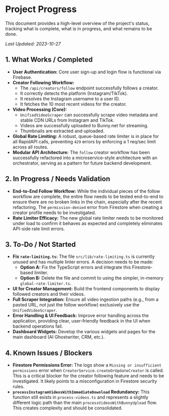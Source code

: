 # Project Progress

This document provides a high-level overview of the project's status, tracking what is complete, what is in progress, and what remains to be done.

_Last Updated: 2023-10-27_

## 1. What Works / Completed

- **User Authentication:** Core user sign-up and login flow is functional via Firebase.
- **Creator Following Workflow:**
  - The `/api/creators/follow` endpoint successfully follows a creator.
  - It correctly detects the platform (Instagram/TikTok).
  - It resolves the Instagram username to a user ID.
  - It fetches the 10 most recent videos for the creator.
- **Video Processing (Core):**
  - `UnifiedVideoScraper` can successfully scrape video metadata and stable CDN URLs from Instagram and TikTok.
  - Videos are successfully uploaded to Bunny.net for streaming.
  - Thumbnails are extracted and uploaded.
- **Global Rate Limiting:** A robust, queue-based rate limiter is in place for all RapidAPI calls, preventing `429` errors by enforcing a 1 req/sec limit across all routes.
- **Modular API Architecture:** The `follow` creator workflow has been successfully refactored into a microservice-style architecture with an orchestrator, serving as a pattern for future backend development.

## 2. In Progress / Needs Validation

- **End-to-End Follow Workflow:** While the individual pieces of the follow workflow are complete, the entire flow needs to be tested end-to-end to ensure there are no broken links in the chain, especially after the recent refactoring. The `permission-denied` error from Firestore when creating a creator profile needs to be investigated.
- **Rate Limiter Efficacy:** The new global rate limiter needs to be monitored under load to confirm it behaves as expected and completely eliminates API-side rate limit errors.

## 3. To-Do / Not Started

- **Fix `rate-limiting.ts`:** The file `src/lib/rate-limiting.ts` is currently unused and has multiple linter errors. A decision needs to be made:
  - **Option A:** Fix the TypeScript errors and integrate this Firestore-based limiter.
  - **Option B:** Delete the file and commit to using the simpler, in-memory `global-rate-limiter.ts`.
- **UI for Creator Management:** Build the frontend components to display followed creators and their videos.
- **Full Scraper Integration:** Ensure all video ingestion paths (e.g., from a pasted URL, not just the follow workflow) exclusively use the `UnifiedVideoScraper`.
- **Error Handling & UI Feedback:** Improve error handling across the application, providing clear, user-friendly feedback in the UI when backend operations fail.
- **Dashboard Widgets:** Develop the various widgets and pages for the main dashboard (AI Ghostwriter, CRM, etc.).

## 4. Known Issues / Blockers

- **Firestore Permissions Error:** The logs show a `Missing or insufficient permissions` error when `CreatorService.createOrUpdateCreator` is called. This is a critical blocker for the creator following feature and needs to be investigated. It likely points to a misconfiguration in Firestore security rules.
- **`processInstagramVideosWithImmediateDownload` Redundancy:** This function still exists in `process-videos.ts` and represents a slightly different logic path than the main `processVideosWithBunnyUpload` flow. This creates complexity and should be consolidated.
